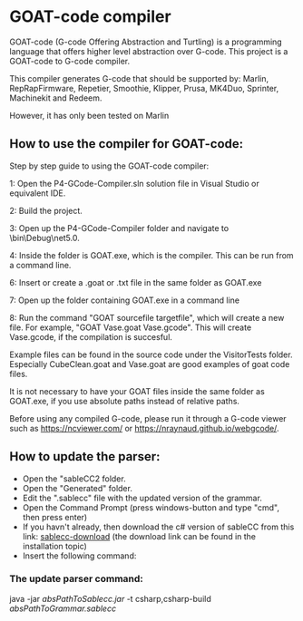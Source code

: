 # GOAT-code compiler
GOAT-code (G-code Offering Abstraction and Turtling) is a programming language that offers higher level abstraction over G-code.
This project is a GOAT-code to G-code compiler.

This compiler generates G-code that should be supported by:
Marlin, RepRapFirmware, Repetier, Smoothie, Klipper, Prusa, MK4Duo, Sprinter, Machinekit and Redeem.

However, it has only been tested on Marlin

## How to use the compiler for GOAT-code:
Step by step guide to using the GOAT-code compiler:

1: Open the P4-GCode-Compiler.sln solution file in Visual Studio or equivalent IDE.

2: Build the project.

3: Open up the P4-GCode-Compiler folder and navigate to \bin\Debug\net5.0.

4: Inside the folder is GOAT.exe, which is the compiler. This can be run from a command line.

6: Insert or create a .goat or .txt file in the same folder as GOAT.exe

7: Open up the folder containing GOAT.exe in a command line

8: Run the command "GOAT sourcefile targetfile", which will create a new file. For example, "GOAT Vase.goat Vase.gcode". This will create Vase.gcode, if the compilation is succesful.

Example files can be found in the source code under the VisitorTests folder. Especially CubeClean.goat and Vase.goat are good examples of goat code files.

It is not necessary to have your GOAT files inside the same folder as GOAT.exe, if you use absolute paths instead of relative paths.

Before using any compiled G-code, please run it through a G-code viewer such as https://ncviewer.com/ or https://nraynaud.github.io/webgcode/.

## How to update the parser:
- Open the "sableCC2 folder.
- Open the "Generated" folder.
- Edit the ".sablecc" file with the updated version of the grammar.
- Open the Command Prompt (press windows-button and type "cmd", then press enter)
- If you havn't already, then download the c# version of sableCC from this link: [sablecc-download](http://www.mare.ee/indrek/sablecc/) (the download link can be found in the installation topic)
- Insert the following command:

### The update parser command:
java -jar _absPathToSablecc.jar_ -t csharp,csharp-build  _absPathToGrammar.sablecc_


